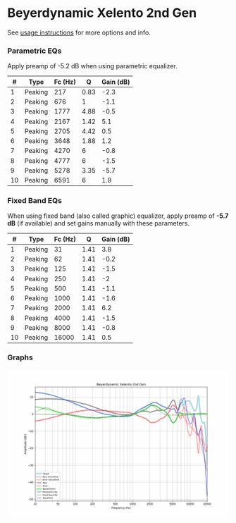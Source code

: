 # Beyerdynamic Xelento 2nd Gen
See [usage instructions](https://github.com/jaakkopasanen/AutoEq#usage) for more options and info.

### Parametric EQs
Apply preamp of -5.2 dB when using parametric equalizer.

|   # | Type    |   Fc (Hz) |    Q |   Gain (dB) |
|-----|---------|-----------|------|-------------|
|   1 | Peaking |       217 | 0.83 |        -2.3 |
|   2 | Peaking |       676 | 1    |        -1.1 |
|   3 | Peaking |      1777 | 4.88 |        -0.5 |
|   4 | Peaking |      2167 | 1.42 |         5.1 |
|   5 | Peaking |      2705 | 4.42 |         0.5 |
|   6 | Peaking |      3648 | 1.88 |         1.2 |
|   7 | Peaking |      4270 | 6    |        -0.8 |
|   8 | Peaking |      4777 | 6    |        -1.5 |
|   9 | Peaking |      5278 | 3.35 |        -5.7 |
|  10 | Peaking |      6591 | 6    |         1.9 |

### Fixed Band EQs
When using fixed band (also called graphic) equalizer, apply preamp of **-5.7 dB** (if available) and set gains manually with these parameters.

|   # | Type    |   Fc (Hz) |    Q |   Gain (dB) |
|-----|---------|-----------|------|-------------|
|   1 | Peaking |        31 | 1.41 |         3.8 |
|   2 | Peaking |        62 | 1.41 |        -0.2 |
|   3 | Peaking |       125 | 1.41 |        -1.5 |
|   4 | Peaking |       250 | 1.41 |        -2   |
|   5 | Peaking |       500 | 1.41 |        -1.1 |
|   6 | Peaking |      1000 | 1.41 |        -1.6 |
|   7 | Peaking |      2000 | 1.41 |         6.2 |
|   8 | Peaking |      4000 | 1.41 |        -1.5 |
|   9 | Peaking |      8000 | 1.41 |        -0.8 |
|  10 | Peaking |     16000 | 1.41 |         0.5 |

### Graphs
![](./Beyerdynamic%20Xelento%202nd%20Gen.png)
